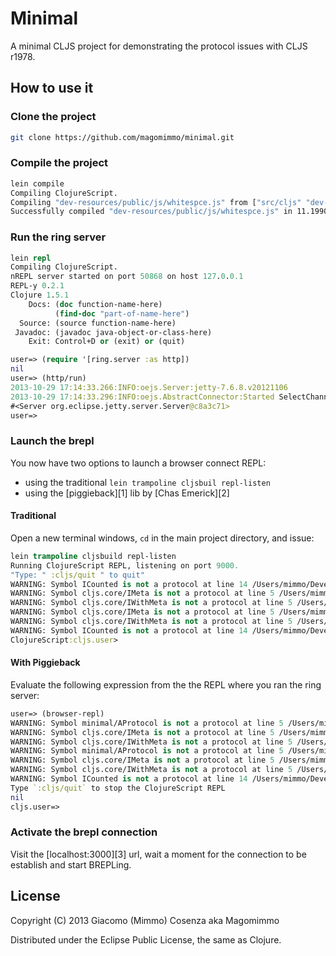# Minimal

A minimal CLJS project for demonstrating the protocol issues with CLJS
r1978.

## How to use it

### Clone the project

```bash
git clone https://github.com/magomimmo/minimal.git
```

### Compile the project

```bash
lein compile
Compiling ClojureScript.
Compiling "dev-resources/public/js/whitespce.js" from ["src/cljs" "dev-resources/tools/repl"]...
Successfully compiled "dev-resources/public/js/whitespce.js" in 11.199011 seconds.
```

### Run the ring server

```clj
lein repl
Compiling ClojureScript.
nREPL server started on port 50868 on host 127.0.0.1
REPL-y 0.2.1
Clojure 1.5.1
    Docs: (doc function-name-here)
          (find-doc "part-of-name-here")
  Source: (source function-name-here)
 Javadoc: (javadoc java-object-or-class-here)
    Exit: Control+D or (exit) or (quit)

user=> (require '[ring.server :as http])
nil
user=> (http/run)
2013-10-29 17:14:33.266:INFO:oejs.Server:jetty-7.6.8.v20121106
2013-10-29 17:14:33.296:INFO:oejs.AbstractConnector:Started SelectChannelConnector@0.0.0.0:3000
#<Server org.eclipse.jetty.server.Server@c8a3c71>
user=>
```

### Launch the brepl

You now have two options to launch a browser connect REPL:

* using the traditional `lein trampoline cljsbuil repl-listen`
* using the [piggieback][1] lib by [Chas Emerick][2]

#### Traditional

Open a new terminal windows, `cd` in the main project directory, and issue:

```clj
lein trampoline cljsbuild repl-listen
Running ClojureScript REPL, listening on port 9000.
"Type: " :cljs/quit " to quit"
WARNING: Symbol ICounted is not a protocol at line 14 /Users/mimmo/Developer/minimal/src/cljs/minimal.cljs
WARNING: Symbol cljs.core/IMeta is not a protocol at line 5 /Users/mimmo/Developer/minimal/src/cljs/minimal/testing.cljs
WARNING: Symbol cljs.core/IWithMeta is not a protocol at line 5 /Users/mimmo/Developer/minimal/src/cljs/minimal/testing.cljs
WARNING: Symbol cljs.core/IMeta is not a protocol at line 5 /Users/mimmo/Developer/minimal/src/cljs/minimal/testing.cljs
WARNING: Symbol cljs.core/IWithMeta is not a protocol at line 5 /Users/mimmo/Developer/minimal/src/cljs/minimal/testing.cljs
WARNING: Symbol ICounted is not a protocol at line 14 /Users/mimmo/Developer/minimal/src/cljs/minimal.cljs
ClojureScript:cljs.user>
```

#### With Piggieback

Evaluate the following expression from the the REPL where you ran the
ring server:

```clj
user=> (browser-repl)
WARNING: Symbol minimal/AProtocol is not a protocol at line 5 /Users/mimmo/Developer/minimal/src/cljs/minimal/testing.cljs
WARNING: Symbol cljs.core/IMeta is not a protocol at line 5 /Users/mimmo/Developer/minimal/src/cljs/minimal/testing.cljs
WARNING: Symbol cljs.core/IWithMeta is not a protocol at line 5 /Users/mimmo/Developer/minimal/src/cljs/minimal/testing.cljs
WARNING: Symbol minimal/AProtocol is not a protocol at line 5 /Users/mimmo/Developer/minimal/src/cljs/minimal/testing.cljs
WARNING: Symbol cljs.core/IMeta is not a protocol at line 5 /Users/mimmo/Developer/minimal/src/cljs/minimal/testing.cljs
WARNING: Symbol cljs.core/IWithMeta is not a protocol at line 5 /Users/mimmo/Developer/minimal/src/cljs/minimal/testing.cljs
WARNING: Symbol ICounted is not a protocol at line 14 /Users/mimmo/Developer/minimal/src/cljs/minimal.cljs
Type `:cljs/quit` to stop the ClojureScript REPL
nil
cljs.user=>
```

### Activate the brepl connection

Visit the [localhost:3000][3] url, wait a moment for the connection to
be establish and start BREPLing.

## License

Copyright (C) 2013 Giacomo (Mimmo) Cosenza aka Magomimmo

Distributed under the Eclipse Public License, the same as Clojure.
